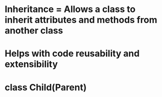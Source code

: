 # Inheritance = Allows a class to inherit attributes and methods from another class
#               Helps with code reusability and extensibility
#               class Child(Parent)
